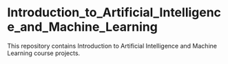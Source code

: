 # Introduction_to_Artificial_Intelligence_and_Machine_Learning
This repository contains Introduction to Artificial Intelligence and Machine Learning course projects.
